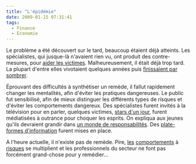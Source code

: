 ```yaml
---
title: "L'épidémie"
date: 2009-01-15 07:31:41
tags:
  - Finance
  - Economie
---
```


Le problème a été découvert sur le tard, beaucoup étaient déjà atteints. Les spécialistes, qui jusque-là n'avaient rien vu, ont produit des contre-mesures, pour [aider les victimes](http://www.dossierfamilial.com/argent/droits-demarches/surendettement-des-aides-pour-s-en-sortir,545). Malheureusement, il était déjà trop tard. La plupart d'entre elles vivotaient quelques années puis [finissaient par sombrer](http://blog.credit-immobilier-direct.fr/rachat-credit/victimes-surendettement-credit-revolving-parenthese-radio-kenza-20081215).

Éprouvant des difficultés à synthétiser un remède, il fallut rapidement changer les mentalités, afin d'éviter les pratiques dangereuses. Le public fut sensibilisé, afin de mieux distinguer les différents types de risques et d'éviter les comportements dangereux. Des spécialistes furent invités à la télévision pour en parler, quelques victimes, [stars d'un jour](http://www.actustar.com/22303/lio-croule-sous-les-dettes), furent médiatisées à outrance pour choquer les esprits. On expliqua aux jeunes qu'ils devraient grandir dans [un monde de responsabilités](http://www.unaf.fr/spip.php?article492). Des [plate-formes d'information](http://www.cbanque.com/credit/revolving.php) furent mises en place.

A l'heure actuelle, il n'existe pas de remède. Pire, [les](https://www.google.fr/search?q=credit+revolving) [comportements](https://www.google.fr/search?q=surendettement) à [risques](https://www.google.fr/search?q=emprunt+facile) se multiplient et les professionnels du secteur ne font pas forcément grand-chose pour y remédier…